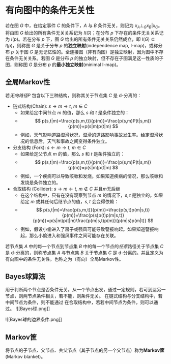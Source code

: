# 有向图中的条件无关性

若在图 $G$ 中，在给定事件 $C$ 的条件下，$A$ 与 $B$ 条件无关，则记为 $x_{A} \perp_{G} x_{B} |x_{C}$。将由图 $G$ 给出的所有条件无关关系记为 $I(G)$；在分布 $p$ 下存在的条件无关关系记为 $I(p)$。若在分布 $p$ 下，图 $G$ 给出的所有条件无关关系仍然成立，即 $I(G) \subseteq I(p)$，则称图 $G$ 是关于分布 $p$ 的**独立映射**(independence map, I-map)，或称分布 $p$ 关于图 $G$ 是无记忆性的。全连接图（非有向图）是独立映射，因为图中不存在条件无关关系。若图 $G$ 是分布 $p$ 的独立映射，但不存在子图满足这一性质的子图，则称图 $G$ 是分布 $p$ 的**最小独立映射**(minimal I-map)。 

## 全局Markov性

若*无向路径*$P$ 包含以下三种结构，则称其关于节点集 $C$ 是 d-分离的：
+ 链式结构(Chain):  $s \rightarrow m \rightarrow t,\ m \in C$
	+ 如果给定中间节点 $m$ 的值，那么 $s$ 和 $t$ 是条件独立的：
	+ $$ p(s,t|m)=\frac{p(s,m,t)}{p(m)}=\frac{p(s,m)P(t|s,m)}{p(m)}=p(s|m)p(t|m) $$
	+ 例如，天气影响道路湿滑状况，湿滑的道路影响事故发生率。给定湿滑状况的信息后，天气和事故之间变得条件独立。
+ 分支结构 (Fork): $s \leftarrow m \rightarrow t,\ m \in C$
	+ 如果给定父节点 $m$ 的值，那么 $s$ 和 $t$ 是条件独立的：
	+ $$ p(s,t|m)=\frac{p(s,m,t)}{p(m)}=\frac{p(s,m)P(t|s,m)}{p(m)}=p(s|m)p(t|m) $$
	+ 例如，一个疾病可以导致咳嗽和发烧。如果知道疾病的情况，那么咳嗽和发烧是条件独立的。
+ 合取结构 (Collider): $s\rightarrow  m \leftarrow t,\ m \notin C$ 并且$m$无后继
	+ 在这个结构中，只有在没有观察到节点 $m$ 的情况下，$s,t$ 是独立的。如果给定 $m$ 或其任何后继节点的值，$s,t$ 会变得依赖：
	+ $$  p(s,t|m)=\frac{p(s,m,t)}{p(m)}=\frac{p(s,t)p(m|s,t)}{p(m)}=\frac{p(s)p(t)p(m|s,t)}{p(m)}=p(s|m)p(t|m)\frac{p(m|s,t)p(m)}{p(m|s)p(m|t)}  $$
	+ 例如，假设小偷进入了房子或强风可能导致警报响起。如果知道警报响起，那么小偷进入和强风事件之间可能存在关联。

若节点集 $A$ 中的每一个节点到节点集 $B$ 中的每一个节点的*任意*路径关于节点集 $C$ 是 d-分离的，则称节点集 $A$ 与节点集 $B$ 关于节点集 $C$ 是 d-分离的。并且定义为有向图中的条件无关性。也称之为（有向）全局Markov性。

## Bayes球算法

用于判断两个节点是否条件无关。从一个节点出发，通过一定规则，若可到达另一节点，则两节点条件相关，若不能，则条件无关。
在链式结构与分支结构中，若中间节点为条件，则不能通过
在合取结构中，若若中间节点为条件，则可以通过。
![[Bayes球.png]]

![[Bayes球的边界条件.png]]

## Markov筐

将节点的子节点、父节点、共父节点（其子节点的另一个父节点）称为**Markov筐**(Markov blanket)。






